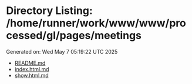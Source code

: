 # Directory Listing: /home/runner/work/www/www/processed/gl/pages/meetings
Generated on: Wed May  7 05:19:22 UTC 2025

- [README.md](README.md)
- [index.html.md](index.html.md)
- [show.html.md](show.html.md)
